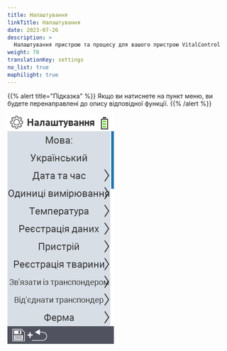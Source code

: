 ```yaml
---
title: Налаштування
linkTitle: Налаштування
date: 2023-07-26
description: >
  Налаштування пристрою та процесу для вашого пристрою VitalControl
weight: 70
translationKey: settings
no_list: true
maphilight: true
---
```

{{% alert title="Підказка" %}}
Якщо ви натиснете на пункт меню, ви будете перенаправлені до опису відповідної функції.
{{% /alert %}}

<img src="images/menu.png" alt="Налаштування VitalControl" title="Налаштування" usemap="#workmap" class="maphilight" />

<map name="workmap">
  <area shape="rect" coords="2,40,230,120" alt="Мова" title="Встановіть та збережіть мову інтерфейсу користувача на вашому пристрої VitalControl&#10;Клік миші: відкрити документацію" href="/uk/docs/settings/language/">
  <area shape="rect" coords="2,120,230,160" alt="Дата та час" title="Тут ви встановлюєте дату та час&#10;Клік миші: відкрити документацію" href="/uk/docs/settings/datetime/">
  <area shape="rect" coords="2,160,230,200" alt="Одиниці виміру" title="Тут ви вибираєте одиниці виміру для температури та маси&#10;Клік миші: відкрити документацію" href="/uk/docs/settings/units/">
  <area shape="rect" coords="2,200,230,240" alt="Температура" title="Встановіть налаштування температури для застосування вашого пристрою VitalControl&#10;Клік миші: відкрити документацію" href="/uk/docs/settings/temperature/">
   <area shape="rect" coords="2,240,230,280" alt="Збір даних" title="Тут ви зберігаєте відповідну інформацію для збору даних про тварин&#10;Клік миші: відкрити документацію" href="/uk/docs/settings/data-acquisition/">
   <area shape="rect" coords="2,280,230,320" alt="Пристрій" title="Тут ви можете налаштувати різні параметри пристрою&#10;Mausklick: zur Dokumentation" href="/uk/docs/settings/device/">
   <area shape="rect" coords="2,320,230,360" alt="Реєстрація тварин" title="Тут ви можете налаштувати кілька заводських стандартів щодо реєстрації нових тварин відповідно до вимог вашої ферми.&#10;Клік миші: відкрити документацію" href="/uk/docs/settings/animal-registration/">
   <area shape="rect" coords="2,360,230,400" alt="Прив'язка транспондера" title="Встановіть призначення транспондера на вашому пристрої VitalControl&#10;Клік миші: відкрити документацію" href="/uk/docs/settings/transponder-linkage/">
   <area shape="rect" coords="2,400,230,439" alt="Від'єднання транспондера" title="Вкажіть, як буде призначено ідентифікатор тварини після від'єднання транспондера&#10;Клік миші: відкрити документацію" href="/uk/docs/settings/transponder-linkage/">
   <area shape="rect" coords="2,440,230,480" alt="Ферма" title="Постійно збережіть ваш офіційний дванадцятизначний національний ідентифікатор ферми на пристрої VitalControl&#10;Клік миші: відкрити документацію" href="/uk/docs/settings/farm-number/">
   <area shape="rect" coords="2,482,123,519" alt="Назад" title="Повернутися на один рівень назад" href="/uk/docs/menu/mainmenu/">
</map>


